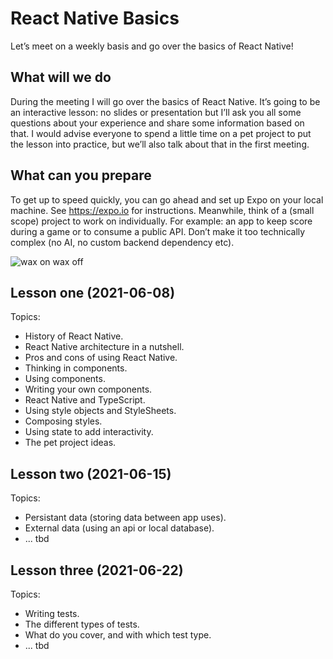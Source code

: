 # React Native Basics

Let’s meet on a weekly basis and go over the basics of React Native!

## What will we do

During the meeting I will go over the basics of React Native. It’s going to be an interactive lesson: no slides or presentation but I’ll ask you all some questions about your experience and share some information based on that. I would advise everyone to spend a little time on a pet project to put the lesson into practice, but we’ll also talk about that in the first meeting.

## What can you prepare

To get up to speed quickly, you can go ahead and set up Expo on your local machine. See https://expo.io for instructions.
Meanwhile, think of a (small scope) project to work on individually. For example: an app to keep score during a game or to consume a public API. Don’t make it too technically complex (no AI, no custom backend dependency etc).

![wax on wax off](https://media.giphy.com/media/J2xkAW1E8kvyE/giphy-downsized.gif)

## Lesson one (2021-06-08)

Topics:

- History of React Native.
- React Native architecture in a nutshell.
- Pros and cons of using React Native.
- Thinking in components.
- Using components.
- Writing your own components.
- React Native and TypeScript.
- Using style objects and StyleSheets.
- Composing styles.
- Using state to add interactivity.
- The pet project ideas.

## Lesson two (2021-06-15)

Topics:

- Persistant data (storing data between app uses).
- External data (using an api or local database).
- ... tbd

## Lesson three (2021-06-22)

Topics:

- Writing tests.
- The different types of tests.
- What do you cover, and with which test type.
- ... tbd

